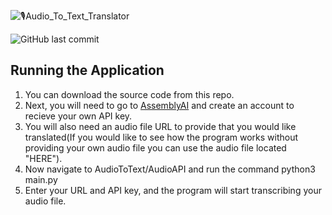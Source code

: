 ![🎙Audio_To_Text_Translator](https://user-images.githubusercontent.com/47781469/204919378-775fa290-dff5-4f2f-84e2-f55ba7603e3e.png)

![GitHub last commit](https://img.shields.io/github/last-commit/benjamenu/AudioToText?style=plastic)


## Running the Application
1. You can download the source code from this repo.
2. Next, you will need to go to [AssemblyAI](https://www.assemblyai.com/) and create an account to recieve your own API key.
3. You will also need an audio file URL to provide that you would like translated(If you would like to see how the program works without providing your own audio file you can use the audio file located "HERE").
4. Now navigate to AudioToText/AudioAPI and run the command python3 main.py
5. Enter your URL and API key, and the program will start transcribing your audio file.






